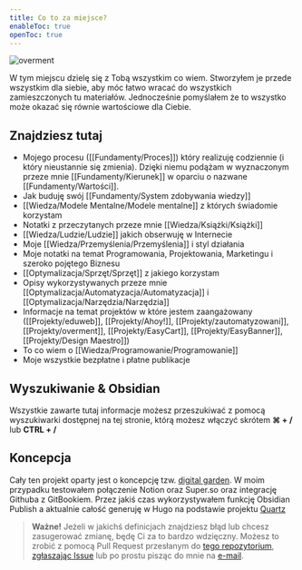 ```yaml
---
title: Co to za miejsce?
enableToc: true
openToc: true
---
```


![overment](https://space.overment.com/overment/overment.png)

W tym miejscu dzielę się z Tobą wszystkim co wiem. Stworzyłem je przede wszystkim dla siebie, aby móc łatwo wracać do wszystkich zamieszczonych tu materiałów. Jednocześnie pomyślałem że to wszystko może okazać się równie wartościowe dla Ciebie.

## Znajdziesz tutaj

* Mojego procesu ([[Fundamenty/Proces]]) który realizuję codziennie \(i który nieustannie się zmienia\). Dzięki niemu podążam w wyznaczonym przeze mnie [[Fundamenty/Kierunek]] w oparciu o nazwane [[Fundamenty/Wartości]].
* Jak buduję swój [[Fundamenty/System zdobywania wiedzy]]
* [[Wiedza/Modele Mentalne/Modele mentalne]] z których świadomie korzystam
* Notatki z przeczytanych przeze mnie [[Wiedza/Książki/Książki]]
* [[Wiedza/Ludzie/Ludzie]] jakich obserwuję w Internecie
* Moje [[Wiedza/Przemyślenia/Przemyślenia]] i styl działania
* Moje notatki na temat Programowania, Projektowania, Marketingu i szeroko pojętego Biznesu
* [[Optymalizacja/Sprzęt/Sprzęt]] z jakiego korzystam
* Opisy wykorzystywanych przeze mnie [[Optymalizacja/Automatyzacja/Automatyzacja]] i [[Optymalizacja/Narzędzia/Narzędzia]]
* Informacje na temat projektów w które jestem zaangażowany ([[Projekty/eduweb]], [[Projekty/Ahoy!]], [[Projekty/zautomatyzowani]], [[Projekty/overment]], [[Projekty/EasyCart]], [[Projekty/EasyBanner]], [[Projekty/Design Maestro]])
* To co wiem o [[Wiedza/Programowanie/Programowanie]]
* Moje wszystkie bezpłatne i płatne publikacje

## Wyszukiwanie & Obsidian

Wszystkie zawarte tutaj informacje możesz przeszukiwać z pomocą wyszukiwarki dostępnej na tej stronie, którą możesz włączyć skrótem **⌘ + /** lub **CTRL + /**

## Koncepcja

Cały ten projekt oparty jest o koncepcję tzw. [digital garden](https://joelhooks.com/digital-garden). W moim przypadku testowałem połączenie Notion oraz Super.so oraz integrację Githuba z GitBookiem. Przez jakiś czas wykorzystywałem funkcję Obsidian Publish a aktualnie całość generuję w Hugo na podstawie projektu [Quartz](https://quartz.jzhao.xyz/) 

> **Ważne!** Jeżeli w jakichś definicjach znajdziesz błąd lub chcesz zasugerować zmianę, będę Ci za to bardzo wdzięczny. Możesz to zrobić z pomocą Pull Request przesłanym do [tego repozytorium](https://github.com/iceener/brain), [zgłaszając Issue](https://github.com/iceener/brain/issues/new) lub po prostu pisząc do mnie na [e-mail](mailto:adam@overment.com).
